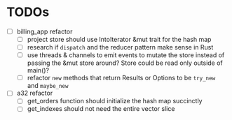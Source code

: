 # TODOs

- [ ] billing_app refactor
  - [ ] project store should use IntoIterator &mut trait for the hash map
  - [ ] research if `dispatch` and the reducer pattern make sense in Rust
  - [ ] use threads & channels to emit events to mutate the store instead of passing the &mut store around? Store could be read only outside of main()?
  - [ ] refactor `new` methods that return Results or Options to be `try_new` and `maybe_new`
- [ ] a32 refactor
  - [ ] get_orders function should initialize the hash map succinctly
  - [ ] get_indexes should not need the entire vector slice

